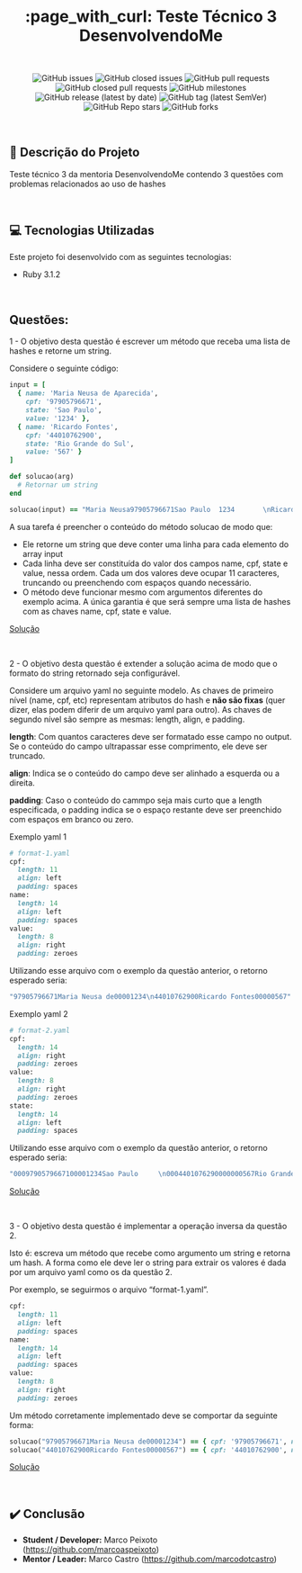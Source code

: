 <h1 align="center">:page_with_curl: Teste Técnico 3 DesenvolvendoMe</h1>

<br>

<div align="center">

![GitHub issues](https://img.shields.io/github/issues-raw/marcoaspeixoto/teste-tecnico-3-desenvolvendo-me?style=for-the-badge)
![GitHub closed issues](https://img.shields.io/github/issues-closed-raw/marcoaspeixoto/teste-tecnico-3-desenvolvendo-me?style=for-the-badge)
![GitHub pull requests](https://img.shields.io/github/issues-pr-raw/marcoaspeixoto/teste-tecnico-3-desenvolvendo-me?style=for-the-badge)
![GitHub closed pull requests](https://img.shields.io/github/issues-pr-closed-raw/marcoaspeixoto/teste-tecnico-3-desenvolvendo-me?style=for-the-badge)
![GitHub milestones](https://img.shields.io/github/milestones/all/marcoaspeixoto/teste-tecnico-3-desenvolvendo-me?style=for-the-badge)
![GitHub release (latest by date)](https://img.shields.io/github/v/release/marcoaspeixoto/teste-tecnico-3-desenvolvendo-me?style=for-the-badge)
![GitHub tag (latest SemVer)](https://img.shields.io/github/v/tag/marcoaspeixoto/teste-tecnico-3-desenvolvendo-me?style=for-the-badge)
![GitHub Repo stars](https://img.shields.io/github/stars/marcoaspeixoto/teste-tecnico-3-desenvolvendo-me?style=for-the-badge)
![GitHub forks](https://img.shields.io/github/forks/marcoaspeixoto/teste-tecnico-3-desenvolvendo-me?style=for-the-badge)

</div>

<br>

## :pencil: Descrição do Projeto

Teste técnico 3 da mentoria DesenvolvendoMe contendo 3 questões com problemas relacionados ao uso de hashes

<br>

## :computer: Tecnologias Utilizadas

Este projeto foi desenvolvido com as seguintes tecnologias:

* Ruby 3.1.2

<br>

## Questões:

1 - O objetivo desta questão é escrever um método que receba uma lista de hashes e retorne um string.

Considere o seguinte código:
```ruby
input = [
  { name: 'Maria Neusa de Aparecida',
    cpf: '97905796671',
    state: 'Sao Paulo',
    value: '1234' },
  { name: 'Ricardo Fontes',
    cpf: '44010762900',
    state: 'Rio Grande do Sul',
    value: '567' }
]

def solucao(arg)
  # Retornar um string
end

solucao(input) == "Maria Neusa97905796671Sao Paulo  1234       \nRicardo Fon44010762900Rio Grande 567        "
```
A sua tarefa é preencher o conteúdo do método solucao de modo que:

- Ele retorne um string que deve conter uma linha para cada elemento do array input
- Cada linha deve ser constituída do valor dos campos name, cpf, state e value, nessa ordem. Cada um dos valores deve ocupar 11 caracteres, truncando ou preenchendo com espaços quando necessário.
- O método deve funcionar mesmo com argumentos diferentes do exemplo acima. A única garantia é que será sempre uma lista de hashes com as chaves name, cpf, state e value.
  
[Solução](https://github.com/marcoaspeixoto/teste-tecnico-3-desenvolvendo-me/issues/1)

<br>

2 - O objetivo desta questão é extender a solução acima de modo que o formato do string retornado seja configurável.

Considere um arquivo yaml no seguinte modelo. As chaves de primeiro nível (name, cpf, etc) representam atributos do hash e **não são fixas** (quer dizer, elas podem diferir de um arquivo yaml para outro). As chaves de segundo nível são sempre as mesmas: length, align, e padding.

**length**: Com quantos caracteres deve ser formatado esse campo no output. Se o conteúdo do campo ultrapassar esse comprimento, ele deve ser truncado.

**align**: Indica se o conteúdo do campo deve ser alinhado a esquerda ou a direita.

**padding**: Caso o conteúdo do cammpo seja mais curto que a length especificada, o padding indica se o espaço restante deve ser preenchido com espaços em branco ou zero.

Exemplo yaml 1
```ruby
# format-1.yaml
cpf:
  length: 11
  align: left
  padding: spaces
name:
  length: 14
  align: left
  padding: spaces
value:
  length: 8
  align: right
  padding: zeroes
```
Utilizando esse arquivo com o exemplo da questão anterior, o retorno esperado seria:
```ruby
"97905796671Maria Neusa de00001234\n44010762900Ricardo Fontes00000567"
```

Exemplo yaml 2
```ruby
# format-2.yaml
cpf:
  length: 14
  align: right
  padding: zeroes
value:
  length: 8
  align: right
  padding: zeroes
state:
  length: 14
  align: left
  padding: spaces
```
Utilizando esse arquivo com o exemplo da questão anterior, o retorno esperado seria:
```ruby
"0009790579667100001234Sao Paulo     \n0004401076290000000567Rio Grande do "
```

[Solução](https://github.com/marcoaspeixoto/teste-tecnico-3-desenvolvendo-me/issues/2)

<br>

3 - O objetivo desta questão é implementar a operação inversa da questão 2.

Isto é: escreva um método que recebe como argumento um string e retorna um hash. A forma como ele deve ler o string para extrair os valores é dada por um arquivo yaml como os da questão 2.

Por exemplo, se seguirmos o arquivo “format-1.yaml”.
```ruby
cpf:
  length: 11
  align: left
  padding: spaces
name:
  length: 14
  align: left
  padding: spaces
value:
  length: 8
  align: right
  padding: zeroes
```
Um método corretamente implementado deve se comportar da seguinte forma:
```ruby
solucao("97905796671Maria Neusa de00001234") == { cpf: '97905796671', name: 'Maria Neusa de', value: '1234' }
solucao("44010762900Ricardo Fontes00000567") == { cpf: '44010762900', name: 'Ricardo Fontes', value: '567' }
```

[Solução](https://github.com/marcoaspeixoto/teste-tecnico-3-desenvolvendo-me/issues/3)

<br>

## :heavy_check_mark: Conclusão

* **Student / Developer:** Marco Peixoto (https://github.com/marcoaspeixoto)
* **Mentor / Leader:** Marco Castro (https://github.com/marcodotcastro)
